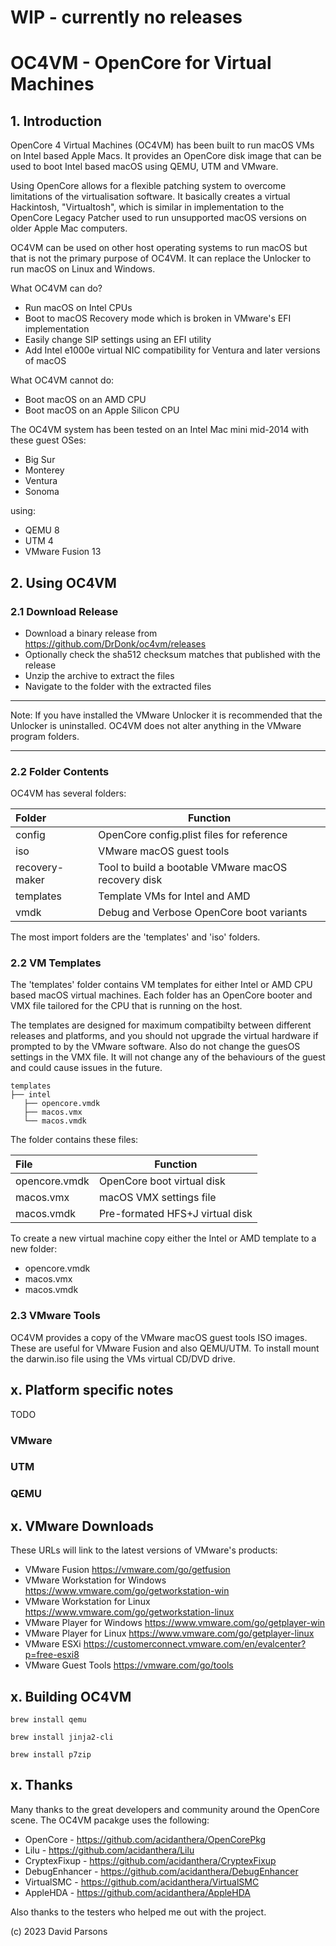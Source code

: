 # WIP - currently no releases
# OC4VM - OpenCore for Virtual Machines
## 1. Introduction
OpenCore 4 Virtual Machines (OC4VM) has been built to run macOS VMs on Intel based Apple Macs. It provides an OpenCore 
disk image that can be used to boot Intel based macOS using QEMU, UTM and VMware.

Using OpenCore allows for a flexible patching system to overcome limitations of the virtualisation software. It 
basically creates a virtual Hackintosh, "Virtualtosh", which is similar in implementation to the OpenCore Legacy Patcher
used to run unsupported macOS versions on older Apple Mac computers.

OC4VM can be used on other host operating systems to run macOS but that is not the primary purpose of OC4VM. It can 
replace the Unlocker to run macOS on Linux and Windows.

What OC4VM can do?
* Run macOS on Intel CPUs
* Boot to macOS Recovery mode which is broken in VMware's EFI implementation
* Easily change SIP settings using an EFI utility
* Add Intel e1000e virtual NIC compatibility for Ventura and later versions of macOS

What OC4VM cannot do:
* Boot macOS on an AMD CPU
* Boot macOS on an Apple Silicon CPU

The OC4VM system has been tested on an Intel Mac mini mid-2014 with these guest OSes:
* Big Sur
* Monterey
* Ventura
* Sonoma

using:
* QEMU 8
* UTM 4
* VMware Fusion 13


## 2. Using OC4VM
### 2.1 Download Release

* Download a binary release from https://github.com/DrDonk/oc4vm/releases
* Optionally check the sha512 checksum matches that published with the release
* Unzip the archive to extract the files
* Navigate to the folder with the extracted files

***
Note:
If you have installed the VMware Unlocker it is recommended that the Unlocker is uninstalled. OC4VM does 
not alter anything in the VMware program folders.
***

### 2.2 Folder Contents

OC4VM has several folders:

| Folder         | Function                                            |
|:---------------|-----------------------------------------------------|
| config         | OpenCore config.plist files for reference           |
| iso            | VMware macOS guest tools                            |
| recovery-maker | Tool to build a bootable VMware macOS recovery disk |
| templates      | Template VMs for Intel and AMD                      |
| vmdk           | Debug and Verbose OpenCore boot variants            |

The most import folders are the 'templates' and 'iso' folders. 

### 2.2 VM Templates
The 'templates' folder contains VM templates for either Intel or AMD CPU based macOS virtual machines. 
Each folder has an OpenCore booter and VMX file tailored for the CPU that is running on the host.

The templates are designed for maximum compatibilty between different releases and platforms, and you should not 
upgrade the virtual hardware if prompted to by the VMware software. Also do not change the guesOS settings in the 
VMX file. It will not change any of the behaviours of the guest and could cause issues in the future.

```
templates
├── intel
   ├── opencore.vmdk
   ├── macos.vmx
   └── macos.vmdk

```
The folder contains these files:

| File          | Function                        |
|:--------------|---------------------------------|
| opencore.vmdk | OpenCore boot virtual disk      |
| macos.vmx     | macOS VMX settings file         |
| macos.vmdk    | Pre-formated HFS+J virtual disk |

To create a new virtual machine copy either the Intel or AMD template to a new folder:

* opencore.vmdk
* macos.vmx
* macos.vmdk

### 2.3 VMware Tools
OC4VM provides a copy of the VMware macOS guest tools ISO images. These are useful for VMware Fusion and also QEMU/UTM.
To install mount the darwin.iso file using the VMs virtual CD/DVD drive.

## x. Platform specific notes

TODO
### VMware
### UTM
### QEMU

## x. VMware Downloads
These URLs will link to the latest versions of VMware's products:

* VMware Fusion https://vmware.com/go/getfusion
* VMware Workstation for Windows https://www.vmware.com/go/getworkstation-win
* VMware Workstation for Linux https://www.vmware.com/go/getworkstation-linux
* VMware Player for Windows https://www.vmware.com/go/getplayer-win
* VMware Player for Linux https://www.vmware.com/go/getplayer-linux
* VMware ESXi https://customerconnect.vmware.com/en/evalcenter?p=free-esxi8
* VMware Guest Tools https://vmware.com/go/tools

## x. Building OC4VM
```brew install qemu```

```brew install jinja2-cli```

```brew install p7zip```

## x. Thanks

Many thanks to the great developers and community around the OpenCore scene. The OC4VM pacakge uses the following:

* OpenCore - https://github.com/acidanthera/OpenCorePkg
* Lilu - https://github.com/acidanthera/Lilu
* CryptexFixup - https://github.com/acidanthera/CryptexFixup
* DebugEnhancer - https://github.com/acidanthera/DebugEnhancer
* VirtualSMC - https://github.com/acidanthera/VirtualSMC
* AppleHDA - https://github.com/acidanthera/AppleHDA

Also thanks to the testers who helped me out with the project.

(c) 2023 David Parsons


